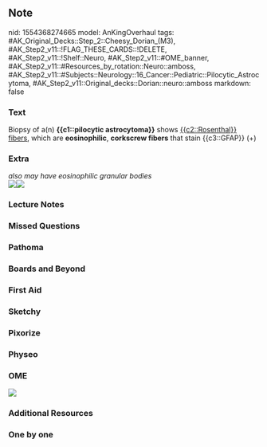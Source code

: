 ## Note
nid: 1554368274665
model: AnKingOverhaul
tags: #AK_Original_Decks::Step_2::Cheesy_Dorian_(M3), #AK_Step2_v11::!FLAG_THESE_CARDS::!DELETE, #AK_Step2_v11::!Shelf::Neuro, #AK_Step2_v11::#OME_banner, #AK_Step2_v11::#Resources_by_rotation::Neuro::amboss, #AK_Step2_v11::#Subjects::Neurology::16_Cancer::Pediatric::Pilocytic_Astrocytoma, #AK_Step2_v11::Original_decks::Dorian::neuro::amboss
markdown: false

### Text
Biopsy of a(n) <b>{{c1::pilocytic astrocytoma}}</b> shows
<u>{{c2::Rosenthal}} fibers</u>, which are <b>eosinophilic</b>,
<b>corkscrew fibers</b> that stain {{c3::GFAP}} (+)

### Extra
<div>
  <i>also may have eosinophilic granular bodies</i>
</div>
<div><img src="paste-55486682497279.jpg"><img src=
"paste-193101729628161%20(1).jpg"></div>

### Lecture Notes


### Missed Questions


### Pathoma


### Boards and Beyond


### First Aid


### Sketchy


### Pixorize


### Physeo


### OME
<div class="ome-widget">
  <a href="https://onlinemeded.org?ref=anki"><img src=
  "_OME_AnkiFlashcards_General_3.png"></a>
</div>

### Additional Resources


### One by one

